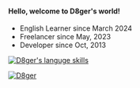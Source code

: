 #### Hello, welcome to D8ger's world!

- English Learner since March 2024
- Freelancer since May, 2023
- Developer since Oct, 2013

[![D8ger's languge skills](https://github-readme-stats.vercel.app/api/top-langs/?username=caofanCPU&layout=compact)](https://github.com/D8ger)

[![D8ger](https://github-readme-stats.vercel.app/api?username=caofanCPU&show_icons=true&theme=tokyonight)](https://github.com/caofanCPU/D8gerAutoCode)
